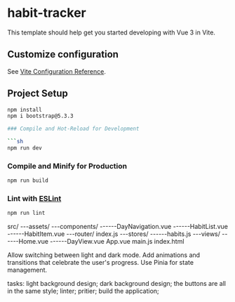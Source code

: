 # habit-tracker

This template should help get you started developing with Vue 3 in Vite.

## Customize configuration

See [Vite Configuration Reference](https://vitejs.dev/config/).

## Project Setup

````sh
npm install
npm i bootstrap@5.3.3

### Compile and Hot-Reload for Development

```sh
npm run dev
````

### Compile and Minify for Production

```sh
npm run build
```

### Lint with [ESLint](https://eslint.org/)

```sh
npm run lint
```

src/
---assets/
---components/
------DayNavigation.vue
------HabitList.vue
------HabitItem.vue
---router/
index.js
---stores/
------habits.js
---views/
------Home.vue
------DayView.vue
App.vue
main.js
index.html

Allow switching between light and dark mode.
Add animations and transitions that celebrate the user's progress.
Use Pinia for state management.

tasks:
light background design;
dark background design;
the buttons are all in the same style;
linter;
pritier;
build the application;
